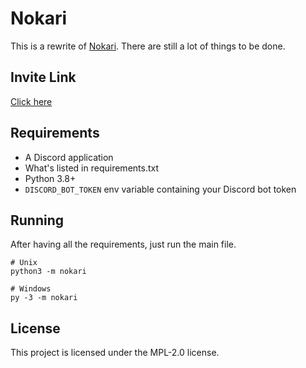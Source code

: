 # Nokari
This is a rewrite of [Nokari](https://top.gg/bot/725081925311529031). There are still a lot of things to be done.

## Invite Link
[Click here](https://discord.com/oauth2/authorize?client_id=725081925311529031&permissions=1609953143&scope=bot)

## Requirements
- A Discord application
- What's listed in requirements.txt
- Python 3.8+
- `DISCORD_BOT_TOKEN` env variable containing your Discord bot token

## Running
After having all the requirements, just run the main file.
```
# Unix
python3 -m nokari

# Windows
py -3 -m nokari
```

## License
This project is licensed under the MPL-2.0 license.